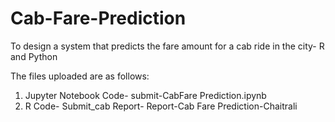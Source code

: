 # Cab-Fare-Prediction
To design a system that predicts the fare amount for a cab ride in the city- R and Python

The files uploaded are as follows:
1. Jupyter Notebook Code- submit-CabFare Prediction.ipynb
2. R Code- Submit_cab
Report- Report-Cab Fare Prediction-Chaitrali
